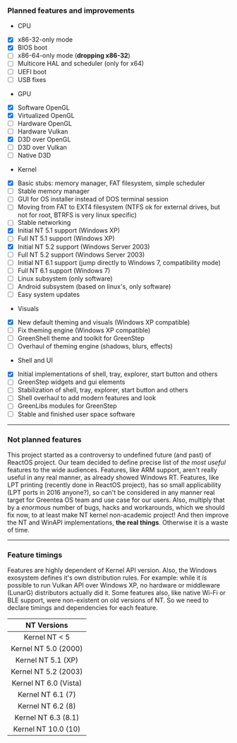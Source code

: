 ### Planned features and improvements

* CPU
 * [x] x86-32-only mode
 * [x] BIOS boot
 * [ ] x86-64-only mode (**dropping x86-32**)
 * [ ] Multicore HAL and scheduler (only for x64)
 * [ ] UEFI boot
 * [ ] USB fixes
* GPU
 * [x] Software OpenGL
 * [x] Virtualized OpenGL
 * [ ] Hardware OpenGL
 * [ ] Hardware Vulkan
 * [x] D3D over OpenGL
 * [ ] D3D over Vulkan
 * [ ] Native D3D
* Kernel
 * [x] Basic stubs: memory manager, FAT filesystem, simple scheduler
 * [ ] Stable memory manager
 * [ ] GUI for OS installer instead of DOS terminal session
 * [ ] Moving from FAT to EXT4 filesystem (NTFS ok for external drives, but not for root, BTRFS is very linux specific)
 * [ ] Stable networking
 * [x] Initial NT 5.1 support (Windows XP)
 * [ ] Full NT 5.1 support (Windows XP)
 * [x] Initial NT 5.2 support (Windows Server 2003)
 * [ ] Full NT 5.2 support (Windows Server 2003)
 * [ ] Initial NT 6.1 support (jump directly to Windows 7, compatibility mode)
 * [ ] Full NT 6.1 support (Windows 7)
 * [ ] Linux subsystem (only software)
 * [ ] Android subsystem (based on linux's, only software)
 * [ ] Easy system updates
* Visuals
 * [x] New default theming and visuals (Windows XP compatible)
 * [ ] Fix theming engine (Windows XP compatible)
 * [ ] GreenShell theme and toolkit for GreenStep
 * [ ] Overhaul of theming engine (shadows, blurs, effects)
* Shell and UI
 * [x] Initial implementations of shell, tray, explorer, start button and others
 * [ ] GreenStep widgets and gui elements
 * [ ] Stabilization of shell, tray, explorer, start button and others
 * [ ] Shell overhaul to add modern features and look
 * [ ] GreenLibs modules for GreenStep
 * [ ] Stable and finished user space software

---

### Not planned features

This project started as a controversy to undefined future (and past) of ReactOS project.
Our team decided to define precise list of *the most useful* features to the wide audiences.
Features, like ARM support, aren't really useful in any real manner, as already showed Windows RT.
Features, like LPT printing (recently done in ReactOS project), has so small applicability (LPT ports in 2016 anyone?),
so can't be considered in any manner real target for Greentea OS team and use case for our users.
Also, multiply that by a *enormous* number of bugs, hacks and workarounds, which we should fix now,
to at least make NT kernel non-academic project! And then improve the NT and WinAPI implementations, **the real things**.
Otherwise it is a waste of time.

---

### Feature timings
 
Features are highly dependent of Kernel API version. 
Also, the Windows exosystem defines it's own distribution rules.
For example: while it *is* possible to run Vulkan API over Windows XP,
no hardware or middleware (LunarG) distributors actually did it.
Some features also, like native Wi-Fi or BLE support, were non-existent on old versions of NT.
So we need to declare timings and dependencies for each feature.

| NT Versions |
|:-:|
| Kernel NT < 5 |
| Kernel NT 5.0 (2000) |
| Kernel NT 5.1 (XP) |
| Kernel NT 5.2 (2003) |
| Kernel NT 6.0 (Vista) |
| Kernel NT 6.1 (7) |
| Kernel NT 6.2 (8) |
| Kernel NT 6.3 (8.1) |
| Kernel NT 10.0 (10) |
